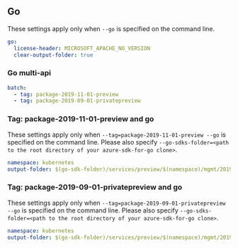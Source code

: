 
## Go

These settings apply only when `--go` is specified on the command line.

```yaml $(go)
go:
  license-header: MICROSOFT_APACHE_NO_VERSION
  clear-output-folder: true
```

### Go multi-api

``` yaml $(go) && $(multiapi)
batch:
  - tag: package-2019-11-01-preview
  - tag: package-2019-09-01-privatepreview
```

### Tag: package-2019-11-01-preview and go

These settings apply only when `--tag=package-2019-11-01-preview --go` is specified on the command line.
Please also specify `--go-sdks-folder=<path to the root directory of your azure-sdk-for-go clone>`.

```yaml $(tag) == 'package-2019-11-01-preview' && $(go)
namespace: kubernetes
output-folder: $(go-sdk-folder)/services/preview/$(namespace)/mgmt/2019-11-01-preview/$(namespace)
```

### Tag: package-2019-09-01-privatepreview and go

These settings apply only when `--tag=package-2019-09-01-privatepreview --go` is specified on the command line.
Please also specify `--go-sdks-folder=<path to the root directory of your azure-sdk-for-go clone>`.

```yaml $(tag) == 'package-2019-09-01-privatepreview' && $(go)
namespace: kubernetes
output-folder: $(go-sdk-folder)/services/preview/$(namespace)/mgmt/2019-09-01-privatepreview/$(namespace)
```